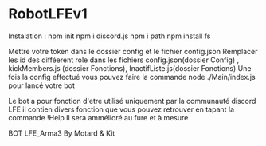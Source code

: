 # RobotLFEv1
Instalation :
npm init
npm i discord.js
npm i path
npm install fs

Mettre votre token dans le dossier config et le fichier config.json
Remplacer les id des difféerent role dans les fichiers config.json(dossier Config) , kickMembers.js (dossier Fonctions), InactifListe.js(dossier Fonctions)
Une fois la config effectué vous pouvez faire la commande node ./Main/index.js pour lancé votre bot

Le bot a pour fonction d'etre utilisé uniquement par la communauté discord LFE
il contien divers fonction que vous pouvez retrouver en tapant la commande !Help
Il sera ammélioré au fure et à mesure

BOT LFE_Arma3 By Motard & Kit
